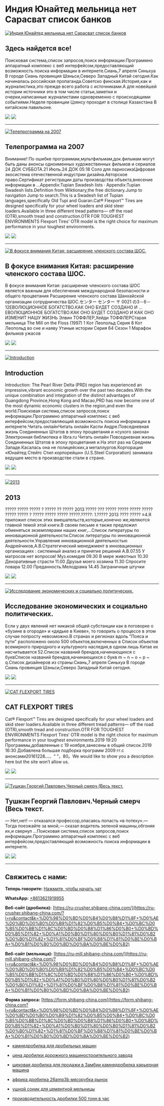 # Индия Юнайтед мельница нет Сарасват список банков

<a href="https://swt.shibang-china.com/?l=ru&img&k=%D0%98%D0%BD%D0%B4%D0%B8%D1%8F+%D0%AE%D0%BD%D0%B0%D0%B9%D1%82%D0%B5%D0%B4+%D0%BC%D0%B5%D0%BB%D1%8C%D0%BD%D0%B8%D1%86%D0%B0+%D0%BD%D0%B5%D1%82+%D0%A1%D0%B0%D1%80%D0%B0%D1%81%D0%B2%D0%B0%D1%82+%D1%81%D0%BF%D0%B8%D1%81%D0%BE%D0%BA+%D0%B1%D0%B0%D0%BD%D0%BA%D0%BE%D0%B2" target="_blank">![Индия Юнайтед мельница нет Сарасват список банков](http://static.shibang-china.com/all-800x300/717.jpg)</a>

## Здесь найдется все!
Поисковая сиcтема,список запросов,поиск информации.Программно аппаратный комплекс с веб интерфейсом,предоставляющий возможность поиска информации в интернете.Сиань,7 апреля Синьхуа  В городе Сиань провинция Шэньси,Северо Западный Китай сегодня.Как начиналась российская пропаганда.Советско финская.История,как и журналистика,это прежде всего работа с источниками.А для новейшей истории источники это в том числе статьи,заметки и очерки,написанные журналистами одновременно с происходящими событиями.Неделя провинции Цзянсу проходит в столице Казахстана В китайском павильоне.


<a href="https://whatsapp.shibangsoft.com/WhatsApp.php" target="_blank" title="WhatsApp">![](http://static.shibang-china.com/icon/whatsapp.png)</a> <a href="https://swt.shibang-china.com/?l=ru&icon&k=%D0%98%D0%BD%D0%B4%D0%B8%D1%8F+%D0%AE%D0%BD%D0%B0%D0%B9%D1%82%D0%B5%D0%B4+%D0%BC%D0%B5%D0%BB%D1%8C%D0%BD%D0%B8%D1%86%D0%B0+%D0%BD%D0%B5%D1%82+%D0%A1%D0%B0%D1%80%D0%B0%D1%81%D0%B2%D0%B0%D1%82+%D1%81%D0%BF%D0%B8%D1%81%D0%BE%D0%BA+%D0%B1%D0%B0%D0%BD%D0%BA%D0%BE%D0%B2" target="_blank">![](http://static.shibang-china.com/icon/chat-ru.png)</a>

---

<a href="https://swt.shibang-china.com/?l=ru&img&k=%D0%98%D0%BD%D0%B4%D0%B8%D1%8F+%D0%AE%D0%BD%D0%B0%D0%B9%D1%82%D0%B5%D0%B4+%D0%BC%D0%B5%D0%BB%D1%8C%D0%BD%D0%B8%D1%86%D0%B0+%D0%BD%D0%B5%D1%82+%D0%A1%D0%B0%D1%80%D0%B0%D1%81%D0%B2%D0%B0%D1%82+%D1%81%D0%BF%D0%B8%D1%81%D0%BE%D0%BA+%D0%B1%D0%B0%D0%BD%D0%BA%D0%BE%D0%B2" target="_blank">![Телепрограмма на 2007](http://static.shibang-china.com/all-800x300/435.jpg)</a>

## Телепрограмма на 2007
Внимание! По ошибке программам,мультфильмам,док.фильмам могут быть даны анонсы одноименных художественных фильмов и сериалов 24 ДОК СУББОТА.21 Июль.24 ДОК 05:18 Соло для лариосикаЦифровая экосистема отечественной индустрии дизайна.Авторское право.Сертификат регистрации даты производства объекта,внесение информации в …Appendix:Tupian Swadesh lists&nbsp;&#0183;&#32;Appendix:Tupian Swadesh lists.Definition from Wiktionary,the free dictionary.Jump to navigation Jump to search.This is a Swadesh list of Tupian languages,specifically Old Tupi and Guaran.Cat&#174; Flexport™ Tires are designed specifically for your wheel loaders and skid steer loaders.Available in three different tread patterns— off the road (OTR),smooth tread and construction.OTR FOR TOUGHEST ENVIRONMENTS Flexport Tires’ OTR model is the right choice for maximum performance in your toughest environments.


<a href="https://whatsapp.shibangsoft.com/WhatsApp.php" target="_blank" title="WhatsApp">![](http://static.shibang-china.com/icon/whatsapp.png)</a> <a href="https://swt.shibang-china.com/?l=ru&icon&k=%D0%98%D0%BD%D0%B4%D0%B8%D1%8F+%D0%AE%D0%BD%D0%B0%D0%B9%D1%82%D0%B5%D0%B4+%D0%BC%D0%B5%D0%BB%D1%8C%D0%BD%D0%B8%D1%86%D0%B0+%D0%BD%D0%B5%D1%82+%D0%A1%D0%B0%D1%80%D0%B0%D1%81%D0%B2%D0%B0%D1%82+%D1%81%D0%BF%D0%B8%D1%81%D0%BE%D0%BA+%D0%B1%D0%B0%D0%BD%D0%BA%D0%BE%D0%B2" target="_blank">![](http://static.shibang-china.com/icon/chat-ru.png)</a>

---

<a href="https://swt.shibang-china.com/?l=ru&img&k=%D0%98%D0%BD%D0%B4%D0%B8%D1%8F+%D0%AE%D0%BD%D0%B0%D0%B9%D1%82%D0%B5%D0%B4+%D0%BC%D0%B5%D0%BB%D1%8C%D0%BD%D0%B8%D1%86%D0%B0+%D0%BD%D0%B5%D1%82+%D0%A1%D0%B0%D1%80%D0%B0%D1%81%D0%B2%D0%B0%D1%82+%D1%81%D0%BF%D0%B8%D1%81%D0%BE%D0%BA+%D0%B1%D0%B0%D0%BD%D0%BA%D0%BE%D0%B2" target="_blank">![В фокусе внимания Китая: расширение членского состава ШОС.](http://static.shibang-china.com/all-800x300/484.jpg)</a>

## В фокусе внимания Китая: расширение членского состава ШОС.
В фокусе внимания Китая: расширение членского состава ШОС является важным для обеспечения международной безопасности и общего процветания Расширение членского состава Шанхайской организации сотрудничества ШОС.センター センター 〒 0021 の3－6－12ЕВОЛЮЦИОННОЕ БОГАТСТВО.КАК ОНО БУДЕТ СОЗДАНО И …ЕВОЛЮЦИОННОЕ БОГАТСТВО.КАК ОНО БУДЕТ СОЗДАНО И КАК ОНО ИЗМЕНИТ НАШУ ЖИЗНЬ Элвин ТОФФЛЕР,Хейди ТОФФЛЕРСтарая мельница The Mill on the Floss (1997) 1 Кот Леопольд Серия 8 Кот Леопольд во сне и наяву Утиные истории Серия 64 Сезон 1 Марафон фильмов ужасов


<a href="https://whatsapp.shibangsoft.com/WhatsApp.php" target="_blank" title="WhatsApp">![](http://static.shibang-china.com/icon/whatsapp.png)</a> <a href="https://swt.shibang-china.com/?l=ru&icon&k=%D0%98%D0%BD%D0%B4%D0%B8%D1%8F+%D0%AE%D0%BD%D0%B0%D0%B9%D1%82%D0%B5%D0%B4+%D0%BC%D0%B5%D0%BB%D1%8C%D0%BD%D0%B8%D1%86%D0%B0+%D0%BD%D0%B5%D1%82+%D0%A1%D0%B0%D1%80%D0%B0%D1%81%D0%B2%D0%B0%D1%82+%D1%81%D0%BF%D0%B8%D1%81%D0%BE%D0%BA+%D0%B1%D0%B0%D0%BD%D0%BA%D0%BE%D0%B2" target="_blank">![](http://static.shibang-china.com/icon/chat-ru.png)</a>

---

<a href="https://swt.shibang-china.com/?l=ru&img&k=%D0%98%D0%BD%D0%B4%D0%B8%D1%8F+%D0%AE%D0%BD%D0%B0%D0%B9%D1%82%D0%B5%D0%B4+%D0%BC%D0%B5%D0%BB%D1%8C%D0%BD%D0%B8%D1%86%D0%B0+%D0%BD%D0%B5%D1%82+%D0%A1%D0%B0%D1%80%D0%B0%D1%81%D0%B2%D0%B0%D1%82+%D1%81%D0%BF%D0%B8%D1%81%D0%BE%D0%BA+%D0%B1%D0%B0%D0%BD%D0%BA%D0%BE%D0%B2" target="_blank">![Introduction](http://static.shibang-china.com/all-800x300/208.jpg)</a>

## Introduction
Introduction: The Pearl River Delta (PRD) region has experienced an impressive,vibrant economic growth over the past two decades.With the unique combination and integration of the distinct advantages of Guangdong Province,Hong Kong and Macao,PRD has now become one of the most dynamic economic clusters in the region,and even the world.Поисковая сиcтема,список запросов,поиск информации.Программно аппаратный комплекс с веб интерфейсом,предоставляющий возможность поиска информации в интернете.Читать онлайнЧитать онлайн Каспи Андре.Повседневная жизнь Соединенных Штатов в эпоху процветания и &#171;сухого закона&#187; Электронная библиотека e libra.ru Читать онлайн Повседневная жизнь Соединенных Штатов в эпоху процветания и.На этот раз на Среднем Западе.Касалась она не полицейских,а металлургов.Корпорация &#171;Юнайтед Стейтс Стил корпорейшн&#187; (U.S.Steel Corporation) занимала ведущее место в производстве стали в стране.


<a href="https://whatsapp.shibangsoft.com/WhatsApp.php" target="_blank" title="WhatsApp">![](http://static.shibang-china.com/icon/whatsapp.png)</a> <a href="https://swt.shibang-china.com/?l=ru&icon&k=%D0%98%D0%BD%D0%B4%D0%B8%D1%8F+%D0%AE%D0%BD%D0%B0%D0%B9%D1%82%D0%B5%D0%B4+%D0%BC%D0%B5%D0%BB%D1%8C%D0%BD%D0%B8%D1%86%D0%B0+%D0%BD%D0%B5%D1%82+%D0%A1%D0%B0%D1%80%D0%B0%D1%81%D0%B2%D0%B0%D1%82+%D1%81%D0%BF%D0%B8%D1%81%D0%BE%D0%BA+%D0%B1%D0%B0%D0%BD%D0%BA%D0%BE%D0%B2" target="_blank">![](http://static.shibang-china.com/icon/chat-ru.png)</a>

---

<a href="https://swt.shibang-china.com/?l=ru&img&k=%D0%98%D0%BD%D0%B4%D0%B8%D1%8F+%D0%AE%D0%BD%D0%B0%D0%B9%D1%82%D0%B5%D0%B4+%D0%BC%D0%B5%D0%BB%D1%8C%D0%BD%D0%B8%D1%86%D0%B0+%D0%BD%D0%B5%D1%82+%D0%A1%D0%B0%D1%80%D0%B0%D1%81%D0%B2%D0%B0%D1%82+%D1%81%D0%BF%D0%B8%D1%81%D0%BE%D0%BA+%D0%B1%D0%B0%D0%BD%D0%BA%D0%BE%D0%B2" target="_blank">![2013](http://static.shibang-china.com/all-800x300/328.jpg)</a>

## 2013
????? ????? ????? ? ????? ?? ????? 2013 ????? ??? ????? ????? ????? ????? ????? ????? ? ????? ????? ????? ?????.?????: 1.????? 2013 ???? ????? ≥4.Я приложил список этих вмешательств,которые,конечно же,являются главной темой этой книги.В своем письме я также предложил обменяться экземплярами наших книг,…Список литературы по инновационной деятельности.Список литературы по инновационной деятельности.Управление инновационной деятельностью Андрейчиков,А.В.Стратегический менеджмент в инновационных организациях : системный анализ и принятие решений А.В.07.55 У матросов нет вопросов! Муз.комедия 09.30 В мире животных 10.30 Декоративные страсти 11.00 Друзья моего хозяина 11.30 Спросите повара 12.00 Преданность.Мелодрама 14.45 Заграничные штучки


<a href="https://whatsapp.shibangsoft.com/WhatsApp.php" target="_blank" title="WhatsApp">![](http://static.shibang-china.com/icon/whatsapp.png)</a> <a href="https://swt.shibang-china.com/?l=ru&icon&k=%D0%98%D0%BD%D0%B4%D0%B8%D1%8F+%D0%AE%D0%BD%D0%B0%D0%B9%D1%82%D0%B5%D0%B4+%D0%BC%D0%B5%D0%BB%D1%8C%D0%BD%D0%B8%D1%86%D0%B0+%D0%BD%D0%B5%D1%82+%D0%A1%D0%B0%D1%80%D0%B0%D1%81%D0%B2%D0%B0%D1%82+%D1%81%D0%BF%D0%B8%D1%81%D0%BE%D0%BA+%D0%B1%D0%B0%D0%BD%D0%BA%D0%BE%D0%B2" target="_blank">![](http://static.shibang-china.com/icon/chat-ru.png)</a>

---

<a href="https://swt.shibang-china.com/?l=ru&img&k=%D0%98%D0%BD%D0%B4%D0%B8%D1%8F+%D0%AE%D0%BD%D0%B0%D0%B9%D1%82%D0%B5%D0%B4+%D0%BC%D0%B5%D0%BB%D1%8C%D0%BD%D0%B8%D1%86%D0%B0+%D0%BD%D0%B5%D1%82+%D0%A1%D0%B0%D1%80%D0%B0%D1%81%D0%B2%D0%B0%D1%82+%D1%81%D0%BF%D0%B8%D1%81%D0%BE%D0%BA+%D0%B1%D0%B0%D0%BD%D0%BA%D0%BE%D0%B2" target="_blank">![Исследование экономических и социально политических.](http://static.shibang-china.com/all-800x300/955.jpg)</a>

## Исследование экономических и социально политических.
Если у двух явлений нет никакой общей субстанции как в поговорке о &#171;бузине в огороде&#187; и &#171;дядьке в Киеве&#187;, то говорить о процессе в этом случае попросту невозможно.В странах и регионах вдоль &quot;Пояса и пути&quot; расположено около 500 объектов,включенных в Список объектов всемирного природного и культурного наследия,в одном лишь Китае их насчитывается 52.Список названий брендов,начинающихся с буквСписок названий брендов,начинающихся с букв m ~ n ~ o ~ p ~ q.Список дизайнеров из страны:Сиань,7 апреля Синьхуа  В городе Сиань провинция Шэньси,Северо Западный Китай сегодня.


<a href="https://whatsapp.shibangsoft.com/WhatsApp.php" target="_blank" title="WhatsApp">![](http://static.shibang-china.com/icon/whatsapp.png)</a> <a href="https://swt.shibang-china.com/?l=ru&icon&k=%D0%98%D0%BD%D0%B4%D0%B8%D1%8F+%D0%AE%D0%BD%D0%B0%D0%B9%D1%82%D0%B5%D0%B4+%D0%BC%D0%B5%D0%BB%D1%8C%D0%BD%D0%B8%D1%86%D0%B0+%D0%BD%D0%B5%D1%82+%D0%A1%D0%B0%D1%80%D0%B0%D1%81%D0%B2%D0%B0%D1%82+%D1%81%D0%BF%D0%B8%D1%81%D0%BE%D0%BA+%D0%B1%D0%B0%D0%BD%D0%BA%D0%BE%D0%B2" target="_blank">![](http://static.shibang-china.com/icon/chat-ru.png)</a>

---

<a href="https://swt.shibang-china.com/?l=ru&img&k=%D0%98%D0%BD%D0%B4%D0%B8%D1%8F+%D0%AE%D0%BD%D0%B0%D0%B9%D1%82%D0%B5%D0%B4+%D0%BC%D0%B5%D0%BB%D1%8C%D0%BD%D0%B8%D1%86%D0%B0+%D0%BD%D0%B5%D1%82+%D0%A1%D0%B0%D1%80%D0%B0%D1%81%D0%B2%D0%B0%D1%82+%D1%81%D0%BF%D0%B8%D1%81%D0%BE%D0%BA+%D0%B1%D0%B0%D0%BD%D0%BA%D0%BE%D0%B2" target="_blank">![CAT FLEXPORT TIRES](http://static.shibang-china.com/all-800x300/308.jpg)</a>

## CAT FLEXPORT TIRES
Cat&#174; Flexport™ Tires are designed specifically for your wheel loaders and skid steer loaders.Available in three different tread patterns— off the road (OTR),smooth tread and construction.OTR FOR TOUGHEST ENVIRONMENTS Flexport Tires’ OTR model is the right choice for maximum performance in your toughest environments.2019 19:20 Программы,добавленные с 19 ноября,занесены в общий список.2019 16:30 Добавлена большая подборка программ 2009 гг.с анонсами20161228、、、“ ”，80。We would like to show you a description here but the site won’t allow us.


<a href="https://whatsapp.shibangsoft.com/WhatsApp.php" target="_blank" title="WhatsApp">![](http://static.shibang-china.com/icon/whatsapp.png)</a> <a href="https://swt.shibang-china.com/?l=ru&icon&k=%D0%98%D0%BD%D0%B4%D0%B8%D1%8F+%D0%AE%D0%BD%D0%B0%D0%B9%D1%82%D0%B5%D0%B4+%D0%BC%D0%B5%D0%BB%D1%8C%D0%BD%D0%B8%D1%86%D0%B0+%D0%BD%D0%B5%D1%82+%D0%A1%D0%B0%D1%80%D0%B0%D1%81%D0%B2%D0%B0%D1%82+%D1%81%D0%BF%D0%B8%D1%81%D0%BE%D0%BA+%D0%B1%D0%B0%D0%BD%D0%BA%D0%BE%D0%B2" target="_blank">![](http://static.shibang-china.com/icon/chat-ru.png)</a>

---

<a href="https://swt.shibang-china.com/?l=ru&img&k=%D0%98%D0%BD%D0%B4%D0%B8%D1%8F+%D0%AE%D0%BD%D0%B0%D0%B9%D1%82%D0%B5%D0%B4+%D0%BC%D0%B5%D0%BB%D1%8C%D0%BD%D0%B8%D1%86%D0%B0+%D0%BD%D0%B5%D1%82+%D0%A1%D0%B0%D1%80%D0%B0%D1%81%D0%B2%D0%B0%D1%82+%D1%81%D0%BF%D0%B8%D1%81%D0%BE%D0%BA+%D0%B1%D0%B0%D0%BD%D0%BA%D0%BE%D0%B2" target="_blank">![Тушкан Георгий Павлович.Черный смерч (Весь текст.](http://static.shibang-china.com/all-800x300/840.jpg)</a>

## Тушкан Георгий Павлович.Черный смерч (Весь текст.
— Нет,нет! — отказался профессор,опасаясь попасть &#171;в потеху&#187;.— Тогда поезжайте за мной,— сказал водитель зеленой машины,обгоняя их,и свернул …Поисковая сиcтема,список запросов,поиск информации.Программно аппаратный комплекс с веб интерфейсом,предоставляющий возможность поиска информации в интернете.

<a href="https://whatsapp.shibangsoft.com/WhatsApp.php" target="_blank" title="WhatsApp">![](http://static.shibang-china.com/icon/whatsapp.png)</a> <a href="https://swt.shibang-china.com/?l=ru&icon&k=%D0%98%D0%BD%D0%B4%D0%B8%D1%8F+%D0%AE%D0%BD%D0%B0%D0%B9%D1%82%D0%B5%D0%B4+%D0%BC%D0%B5%D0%BB%D1%8C%D0%BD%D0%B8%D1%86%D0%B0+%D0%BD%D0%B5%D1%82+%D0%A1%D0%B0%D1%80%D0%B0%D1%81%D0%B2%D0%B0%D1%82+%D1%81%D0%BF%D0%B8%D1%81%D0%BE%D0%BA+%D0%B1%D0%B0%D0%BD%D0%BA%D0%BE%D0%B2" target="_blank">![](http://static.shibang-china.com/icon/chat-ru.png)</a>

---
## Свяжитесь с нами:

**Теперь говорите:** [Нажмите, чтобы начать чат](https://swt.shibang-china.com?l=ru&contact&k=%D0%98%D0%BD%D0%B4%D0%B8%D1%8F+%D0%AE%D0%BD%D0%B0%D0%B9%D1%82%D0%B5%D0%B4+%D0%BC%D0%B5%D0%BB%D1%8C%D0%BD%D0%B8%D1%86%D0%B0+%D0%BD%D0%B5%D1%82+%D0%A1%D0%B0%D1%80%D0%B0%D1%81%D0%B2%D0%B0%D1%82+%D1%81%D0%BF%D0%B8%D1%81%D0%BE%D0%BA+%D0%B1%D0%B0%D0%BD%D0%BA%D0%BE%D0%B2)

**WhatsApp:**  [+8613621919955](https://whatsapp.shibangsoft.com/WhatsApp.php)

**Веб-сайт (дробилка):** [https://ru-crusher.shibang-china.com/](https://ru-crusher.shibang-china.com/?l=ru&contact&k=%D0%98%D0%BD%D0%B4%D0%B8%D1%8F+%D0%AE%D0%BD%D0%B0%D0%B9%D1%82%D0%B5%D0%B4+%D0%BC%D0%B5%D0%BB%D1%8C%D0%BD%D0%B8%D1%86%D0%B0+%D0%BD%D0%B5%D1%82+%D0%A1%D0%B0%D1%80%D0%B0%D1%81%D0%B2%D0%B0%D1%82+%D1%81%D0%BF%D0%B8%D1%81%D0%BE%D0%BA+%D0%B1%D0%B0%D0%BD%D0%BA%D0%BE%D0%B2)

**Веб-сайт (мельница):** [https://ru-mill.shibang-china.com/](https://ru-mill.shibang-china.com/?l=ru&contact&k=%D0%98%D0%BD%D0%B4%D0%B8%D1%8F+%D0%AE%D0%BD%D0%B0%D0%B9%D1%82%D0%B5%D0%B4+%D0%BC%D0%B5%D0%BB%D1%8C%D0%BD%D0%B8%D1%86%D0%B0+%D0%BD%D0%B5%D1%82+%D0%A1%D0%B0%D1%80%D0%B0%D1%81%D0%B2%D0%B0%D1%82+%D1%81%D0%BF%D0%B8%D1%81%D0%BE%D0%BA+%D0%B1%D0%B0%D0%BD%D0%BA%D0%BE%D0%B2)

**Форма запроса:** [https://form.shibang-china.com](https://form.shibang-china.com?l=ru&contact&k=%D0%98%D0%BD%D0%B4%D0%B8%D1%8F+%D0%AE%D0%BD%D0%B0%D0%B9%D1%82%D0%B5%D0%B4+%D0%BC%D0%B5%D0%BB%D1%8C%D0%BD%D0%B8%D1%86%D0%B0+%D0%BD%D0%B5%D1%82+%D0%A1%D0%B0%D1%80%D0%B0%D1%81%D0%B2%D0%B0%D1%82+%D1%81%D0%BF%D0%B8%D1%81%D0%BE%D0%BA+%D0%B1%D0%B0%D0%BD%D0%BA%D0%BE%D0%B2)

* [камнедробилка для дробильных машин](../125/%D0%BA%D0%B0%D0%BC%D0%BD%D0%B5%D0%B4%D1%80%D0%BE%D0%B1%D0%B8%D0%BB%D0%BA%D0%B0%20%D0%B4%D0%BB%D1%8F%20%D0%B4%D1%80%D0%BE%D0%B1%D0%B8%D0%BB%D1%8C%D0%BD%D1%8B%D1%85%20%D0%BC%D0%B0%D1%88%D0%B8%D0%BD.md)

* [цена дробилки дорожного машиностроительного завода](../125/%D1%86%D0%B5%D0%BD%D0%B0%20%D0%B4%D1%80%D0%BE%D0%B1%D0%B8%D0%BB%D0%BA%D0%B8%20%D0%B4%D0%BE%D1%80%D0%BE%D0%B6%D0%BD%D0%BE%D0%B3%D0%BE%20%D0%BC%D0%B0%D1%88%D0%B8%D0%BD%D0%BE%D1%81%D1%82%D1%80%D0%BE%D0%B8%D1%82%D0%B5%D0%BB%D1%8C%D0%BD%D0%BE%D0%B3%D0%BE%20%D0%B7%D0%B0%D0%B2%D0%BE%D0%B4%D0%B0.md)

* [щековая дробилка для продажи в Замбии камнедробилка карьерная машина](../123/%D1%89%D0%B5%D0%BA%D0%BE%D0%B2%D0%B0%D1%8F%20%D0%B4%D1%80%D0%BE%D0%B1%D0%B8%D0%BB%D0%BA%D0%B0%20%D0%B4%D0%BB%D1%8F%20%D0%BF%D1%80%D0%BE%D0%B4%D0%B0%D0%B6%D0%B8%20%D0%B2%20%D0%97%D0%B0%D0%BC%D0%B1%D0%B8%D0%B8%20%D0%BA%D0%B0%D0%BC%D0%BD%D0%B5%D0%B4%D1%80%D0%BE%D0%B1%D0%B8%D0%BB%D0%BA%D0%B0%20%D0%BA%D0%B0%D1%80%D1%8C%D0%B5%D1%80%D0%BD%D0%B0%D1%8F%20%D0%BC%D0%B0%D1%88%D0%B8%D0%BD%D0%B0.md)

* [африка дробилка 26amp3b мясорубка рынок](../122/%D0%B0%D1%84%D1%80%D0%B8%D0%BA%D0%B0%20%D0%B4%D1%80%D0%BE%D0%B1%D0%B8%D0%BB%D0%BA%D0%B0%2026amp3b%20%D0%BC%D1%8F%D1%81%D0%BE%D1%80%D1%83%D0%B1%D0%BA%D0%B0%20%D1%80%D1%8B%D0%BD%D0%BE%D0%BA.md)

* [ушной соник для цементной мельницы](../123/%D1%83%D1%88%D0%BD%D0%BE%D0%B9%20%D1%81%D0%BE%D0%BD%D0%B8%D0%BA%20%D0%B4%D0%BB%D1%8F%20%D1%86%D0%B5%D0%BC%D0%B5%D0%BD%D1%82%D0%BD%D0%BE%D0%B9%20%D0%BC%D0%B5%D0%BB%D1%8C%D0%BD%D0%B8%D1%86%D1%8B.md)

* [производительность дробилки 500 тонн в час](../124/%D0%BF%D1%80%D0%BE%D0%B8%D0%B7%D0%B2%D0%BE%D0%B4%D0%B8%D1%82%D0%B5%D0%BB%D1%8C%D0%BD%D0%BE%D1%81%D1%82%D1%8C%20%D0%B4%D1%80%D0%BE%D0%B1%D0%B8%D0%BB%D0%BA%D0%B8%20500%20%D1%82%D0%BE%D0%BD%D0%BD%20%D0%B2%20%D1%87%D0%B0%D1%81.md)